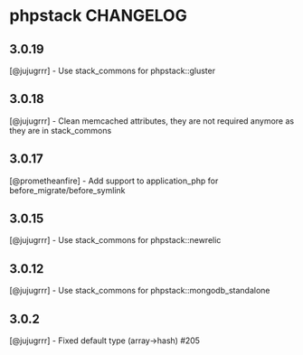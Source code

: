 phpstack CHANGELOG
==================
3.0.19
------
[@jujugrrr] - Use stack_commons for phpstack::gluster

3.0.18
------
[@jujugrrr] - Clean memcached attributes, they are not required anymore as they are in stack_commons

3.0.17
------
[@prometheanfire] - Add support to application_php for before_migrate/before_symlink

3.0.15
------
[@jujugrrr] - Use stack_commons for phpstack::newrelic

3.0.12
------
[@jujugrrr] - Use stack_commons for phpstack::mongodb_standalone

3.0.2
------
[@jujugrrr] - Fixed default type (array->hash) #205

